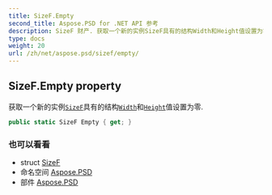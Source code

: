 ```yaml
---
title: SizeF.Empty
second_title: Aspose.PSD for .NET API 参考
description: SizeF 财产. 获取一个新的实例SizeF具有的结构Width和Height值设置为零.
type: docs
weight: 20
url: /zh/net/aspose.psd/sizef/empty/
---
```

## SizeF.Empty property

获取一个新的实例[`SizeF`](../)具有的结构[`Width`](../width/)和[`Height`](../height/)值设置为零.

```csharp
public static SizeF Empty { get; }
```

### 也可以看看

* struct [SizeF](../)
* 命名空间 [Aspose.PSD](../../sizef/)
* 部件 [Aspose.PSD](../../../)


